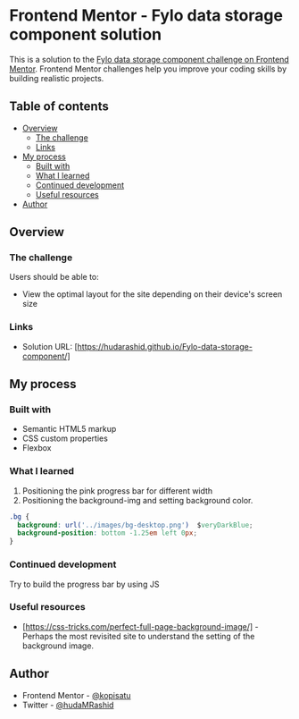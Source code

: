 # Frontend Mentor - Fylo data storage component solution

This is a solution to the [Fylo data storage component challenge on Frontend Mentor](https://www.frontendmentor.io/challenges/fylo-data-storage-component-1dZPRbV5n). Frontend Mentor challenges help you improve your coding skills by building realistic projects. 

## Table of contents

- [Overview](#overview)
  - [The challenge](#the-challenge)
  - [Links](#links)
- [My process](#my-process)
  - [Built with](#built-with)
  - [What I learned](#what-i-learned)
  - [Continued development](#continued-development)
  - [Useful resources](#useful-resources)
- [Author](#author)




## Overview

### The challenge

Users should be able to:

- View the optimal layout for the site depending on their device's screen size

### Links

- Solution URL: [https://hudarashid.github.io/Fylo-data-storage-component/]

## My process

### Built with

- Semantic HTML5 markup
- CSS custom properties
- Flexbox



### What I learned
1. Positioning the pink progress bar for different width
2. Positioning the background-img and setting background color.

```css
.bg {
  background: url('../images/bg-desktop.png')  $veryDarkBlue;
  background-position: bottom -1.25em left 0px;
}
```


### Continued development

Try to build the progress bar by using JS



### Useful resources

- [https://css-tricks.com/perfect-full-page-background-image/] - Perhaps the most revisited site to understand the setting of the background image.

## Author

- Frontend Mentor - [@kopisatu](https://www.frontendmentor.io/profile/kopisatu)
- Twitter - [@hudaMRashid](https://twitter.com/hudaMRashid)




